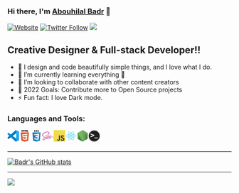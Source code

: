 ### Hi there, I'm [Abouhilal Badr][website] 👋 

[![Website](https://img.shields.io/website?label=badrabouhilal.com&style=for-the-badge&url=https://badrabouhilal.com)](https://badrabouhilal.com)
[![Twitter Follow](https://img.shields.io/twitter/follow/Abouhilalbadr?color=1DA1F2&logo=twitter&style=for-the-badge)](https://twitter.com/intent/follow?original_referer=https://github.com/abouhilalbadr&screen_name=Abouhilalbadr)
![](https://komarev.com/ghpvc/?username=abouhilalbadr&label=Visitors+Count&color=blue)


## Creative Designer & Full-stack Developer!!

- 🔭 I design and code beautifully simple things, and I love what I do.
- 🌱 I’m currently learning everything 🤣
- 👯 I’m looking to collaborate with other content creators
- 🥅 2022 Goals: Contribute more to Open Source projects
- ⚡ Fun fact: I love Dark mode.


### Languages and Tools:

<img align="left" alt="Visual Studio Code" width="26px" src="https://raw.githubusercontent.com/github/explore/80688e429a7d4ef2fca1e82350fe8e3517d3494d/topics/visual-studio-code/visual-studio-code.png" />
<img align="left" alt="HTML5" width="26px" src="https://raw.githubusercontent.com/github/explore/80688e429a7d4ef2fca1e82350fe8e3517d3494d/topics/html/html.png" />
<img align="left" alt="CSS3" width="26px" src="https://raw.githubusercontent.com/github/explore/80688e429a7d4ef2fca1e82350fe8e3517d3494d/topics/css/css.png" />
<img align="left" alt="Sass" width="26px" src="https://raw.githubusercontent.com/github/explore/80688e429a7d4ef2fca1e82350fe8e3517d3494d/topics/sass/sass.png" />
<img align="left" alt="JavaScript" width="26px" src="https://raw.githubusercontent.com/github/explore/80688e429a7d4ef2fca1e82350fe8e3517d3494d/topics/javascript/javascript.png" />
<img align="left" alt="React" width="26px" src="https://raw.githubusercontent.com/github/explore/80688e429a7d4ef2fca1e82350fe8e3517d3494d/topics/react/react.png" />
<img align="left" alt="Node.js" width="26px" src="https://raw.githubusercontent.com/github/explore/80688e429a7d4ef2fca1e82350fe8e3517d3494d/topics/nodejs/nodejs.png" />
<img align="left" alt="Terminal" width="26px" src="https://raw.githubusercontent.com/github/explore/80688e429a7d4ef2fca1e82350fe8e3517d3494d/topics/terminal/terminal.png" />

<br />
<br />

---


[![Badr's GitHub stats](https://github-readme-stats.vercel.app/api?username=abouhilalbadr)](https://github.com/anuraghazra/github-readme-stats)


[website]: https://badrabouhilal.com
[twitter]: https://twitter.com/AbouhilalBadr
[instagram]: https://instagram.com/abouhilalbadr
[linkedin]: https://linkedin.com/in/badr-abouhilal-201774b0

---

![](https://github-readme-stats.vercel.app/api/top-langs/?username=abouhilalbadr&theme=dark&hide_border=true&include_all_commits=true&count_private=true&layout=compact)

